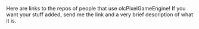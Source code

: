 

Here are links to the repos of people that use olcPixelGameEngine! If you want your stuff added, send me the link and a very brief description of what it is.
